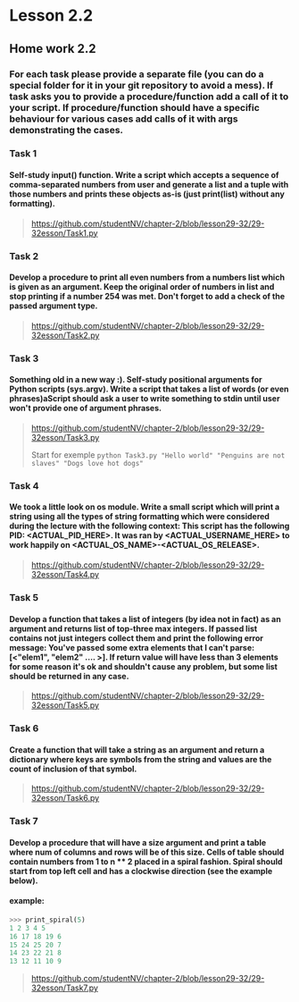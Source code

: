 # Lesson 2.2

## Home work 2.2

### For each task please provide a separate file (you can do a special folder for it in your git repository to avoid a mess). If task asks you to provide a procedure/function add a call of it to your script. If procedure/function should have a specific behaviour for various cases add calls of it with args demonstrating the cases.

### Task 1
#### Self-study input() function. Write a script which accepts a sequence of comma-separated numbers from user and generate a list and a tuple with those numbers and prints these objects as-is (just print(list) without any formatting).
> https://github.com/studentNV/chapter-2/blob/lesson29-32/29-32esson/Task1.py

### Task 2
#### Develop a procedure to print all even numbers from a numbers list which is given as an argument. Keep the original order of numbers in list and stop printing if a number 254 was met. Don't forget to add a check of the passed argument type.
> https://github.com/studentNV/chapter-2/blob/lesson29-32/29-32esson/Task2.py

### Task 3
#### Something old in a new way :). Self-study positional arguments for Python scripts (sys.argv). Write a script that takes a list of words (or even phrases)aScript should ask a user to write something to stdin until user won't provide one of argument phrases.
> https://github.com/studentNV/chapter-2/blob/lesson29-32/29-32esson/Task3.py
> 
> Start for exemple `python Task3.py "Hello world" "Penguins are not slaves" "Dogs love hot dogs"`

### Task 4
#### We took a little look on os module. Write a small script which will print a string using all the types of string formatting which were considered during the lecture with the following context: This script has the following PID: <ACTUAL_PID_HERE>. It was ran by <ACTUAL_USERNAME_HERE> to work happily on <ACTUAL_OS_NAME>-<ACTUAL_OS_RELEASE>.
> https://github.com/studentNV/chapter-2/blob/lesson29-32/29-32esson/Task4.py

### Task 5
#### Develop a function that takes a list of integers (by idea not in fact) as an argument and returns list of top-three max integers. If passed list contains not just integers collect them and print the following error message: You've passed some extra elements that I can't parse: [<"elem1", "elem2" .... >]. If return value will have less than 3 elements for some reason it's ok and shouldn't cause any problem, but some list should be returned in any case.
> https://github.com/studentNV/chapter-2/blob/lesson29-32/29-32esson/Task5.py

### Task 6
#### Create a function that will take a string as an argument and return a dictionary where keys are symbols from the string and values are the count of inclusion of that symbol.
> https://github.com/studentNV/chapter-2/blob/lesson29-32/29-32esson/Task6.py

### Task 7
#### Develop a procedure that will have a size argument and print a table where num of columns and rows will be of this size. Cells of table should contain numbers from 1 to n ** 2 placed in a spiral fashion. Spiral should start from top left cell and has a clockwise direction (see the example below).

#### example:
```python
>>> print_spiral(5)
1 2 3 4 5
16 17 18 19 6
15 24 25 20 7
14 23 22 21 8
13 12 11 10 9
```
> https://github.com/studentNV/chapter-2/blob/lesson29-32/29-32esson/Task7.py
